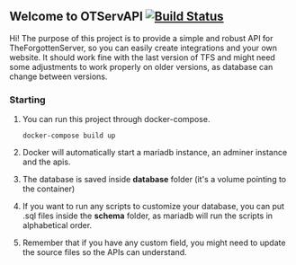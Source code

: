 ## Welcome to OTServAPI [![Build Status](https://travis-ci.org/guilhermechiara/otserv-api.svg?branch=master)](https://travis-ci.org/guilhermechiara/otserv-api)
Hi! The purpose of this project is to provide a simple and robust API for TheForgottenServer, so you can easily create integrations and your own website.  It should work fine with the last version of TFS and might need some adjustments to work properly on older versions, as database can change between versions.

### Starting

 1. You can run this project through docker-compose.

	    docker-compose build up

 2. Docker will automatically start a mariadb instance, an adminer instance and the apis.
 3. The database is saved inside **database** folder (it's a volume pointing to the container)
 4. If you want to run any scripts to customize your database, you can put .sql files inside the **schema** folder, as mariadb will run the scripts in alphabetical order.
 5. Remember that if you have any custom field, you might need to update the source files so the APIs can understand.
